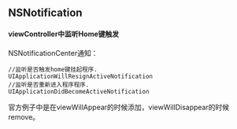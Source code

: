 ## NSNotification

#### viewController中监听Home键触发

NSNotificationCenter通知： 

```
//监听是否触发home键挂起程序.
UIApplicationWillResignActiveNotification
//监听是否重新进入程序程序.
UIApplicationDidBecomeActiveNotification
```

官方例子中是在viewWillAppear的时候添加，viewWillDisappear的时候remove。
